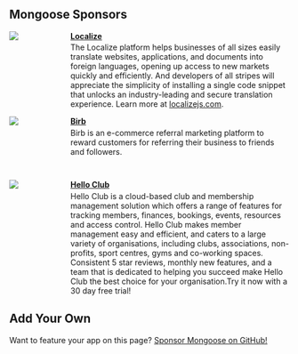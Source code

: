 ## Mongoose Sponsors

<div style="position: relative; margin-top: 1em;">
  <div style="position: absolute; width: 100px; height: 100px">
    <a href="https://localizejs.com/">
      <img src="//images.ctfassets.net/3ouphkrynjol/3mfb7HH2YowrPxX9C6ik6H/723034bcb4e99349663c4bc8223fb8b6/localizejs.com.png">
    </a>
  </div>
  <div style="padding-left: 110px; min-height: 100px">
    <h4 style="margin-top: 0.2em; margin-bottom: 0.25em;">
      <a href="https://localizejs.com/">
        Localize
      </a>
    </h4>
    The Localize platform helps businesses of all sizes easily translate websites, applications, and documents into foreign languages, opening up access to new markets quickly and efficiently. And developers of all stripes will appreciate the simplicity of installing a single code snippet that unlocks an industry-leading and secure translation experience. Learn more at <a href="https://localizejs.com">localizejs.com</a>.
  </div>
</div>

<div style="position: relative; margin-top: 1em;">
  <div style="position: absolute; width: 100px; height: 100px">
    <a href="https://birb.app/">
      <img src="//birb.app/wp-content/uploads/2021/07/cropped-white-filled-birb-1.png">
    </a>
  </div>
  <div style="padding-left: 110px; min-height: 100px">
    <h4 style="margin-top: 0.2em; margin-bottom: 0.25em;">
      <a href="https://birb.app/">
        Birb
      </a>
    </h4>
    Birb is an e-commerce referral marketing platform to reward customers for referring their business to friends and followers.
  </div>
</div>

<div style="position: relative; margin-top: 1em;">
  <div style="position: absolute; width: 100px; height: 100px">
    <a href="https://helloclub.com/">
      <img src="https://helloclub.com/images/logo/logo-text.svg">
    </a>
  </div>
  <div style="padding-left: 110px; min-height: 100px">
    <h4 style="margin-top: 0.2em; margin-bottom: 0.25em;">
      <a href="https://helloclub.com/">
        Hello Club
      </a>
    </h4>
    Hello Club is a cloud-based club and membership management solution which offers a range of features for tracking members, finances, bookings, events, resources and access control. Hello Club makes member management easy and efficient, and caters to a large variety of organisations, including clubs, associations, non-profits, sport centres, gyms and co-working spaces. Consistent 5 star reviews, monthly new features, and a team that is dedicated to helping you succeed make Hello Club the best choice for your organisation.Try it now with a 30 day free trial!
  </div>
</div>

## Add Your Own

Want to feature your app on this page?
[Sponsor Mongoose on GitHub!](https://github.com/sponsors/mongoosejs)